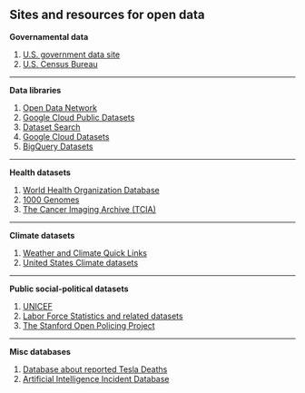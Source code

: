 
## Sites and resources for open data


**Governamental data**
1. [U.S. government data site](https://www.data.gov/)
2. [U.S. Census Bureau](https://www.census.gov/data.html)

<hr>

**Data libraries**

1. [Open Data Network](https://www.opendatanetwork.com/)
2. [Google Cloud Public Datasets](https://cloud.google.com/solutions/datasets)
3. [Dataset Search](https://datasetsearch.research.google.com/)
4. [Google Cloud Datasets](https://cloud.google.com/solutions/datasets)
5. [BigQuery Datasets](https://cloud.google.com/bigquery/public-data)

<hr>

**Health datasets**

1. [World Health Organization Database](https://www.who.int/data/collections)
2. [1000 Genomes](https://cloud.google.com/life-sciences/docs/resources/public-datasets/1000-genomes)
3. [The Cancer Imaging Archive (TCIA)](https://cloud.google.com/healthcare/docs/resources/public-datasets/tcia)

<hr>

**Climate datasets**

1. [Weather and Climate Quick Links](https://www.ncei.noaa.gov/weather-climate-links)
2. [United States Climate datasets](https://www.climate.gov/maps-data/all?listingMain=datasetgallery)

<hr>

**Public social-political datasets**

1. [UNICEF](https://data.unicef.org/resources/dataset/sowc-2019-statistical-tables/)
2. [Labor Force Statistics and related datasets](https://www.bls.gov/cps/tables.htm)
3. [The Stanford Open Policing Project](https://openpolicing.stanford.edu/)

<hr>

**Misc databases**

1. [Database about reported Tesla Deaths](https://www.tesladeaths.com/)
2. [Artificial Intelligence Incident Database](https://incidentdatabase.ai/about_apps)